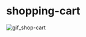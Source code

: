 # shopping-cart
![gif_shop-cart](https://user-images.githubusercontent.com/66370650/172923253-56a481b6-1ce3-49ee-96a2-f0053641b448.gif)
